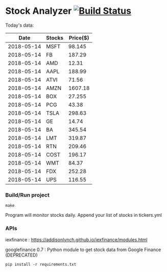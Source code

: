 # Stock Analyzer [![Build Status](https://travis-ci.org/ogoyal/StockAnalyzer.svg?branch=master)](https://travis-ci.org/ogoyal/StockAnalyzer)

Today's data:

| Date| Stocks| Price($) | 
| --- | --- | ---  | 
| 2018-05-14| MSFT| 98.145 | 
| 2018-05-14| FB| 187.29 | 
| 2018-05-14| AMD| 12.31 | 
| 2018-05-14| AAPL| 188.99 | 
| 2018-05-14| ATVI| 71.56 | 
| 2018-05-14| AMZN| 1607.18 | 
| 2018-05-14| BOX| 27.255 | 
| 2018-05-14| PCG| 43.38 | 
| 2018-05-14| TSLA| 298.63 | 
| 2018-05-14| GE| 14.74 | 
| 2018-05-14| BA| 345.54 | 
| 2018-05-14| LMT| 319.87 | 
| 2018-05-14| RTN| 209.46 | 
| 2018-05-14| COST| 196.17 | 
| 2018-05-14| WMT| 84.37 | 
| 2018-05-14| FDX| 252.28 | 
| 2018-05-14| UPS| 116.55 | 

### Build/Run project

```
make
```

Program will monitor stocks daily. Append your list of stocks in tickers.yml

### APIs
iexfinance : https://addisonlynch.github.io/iexfinance/modules.html

googlefinance 0.7 : Python module to get stock data from Google Finance (DEPRECATED)

```
pip install -r requirements.txt
```

